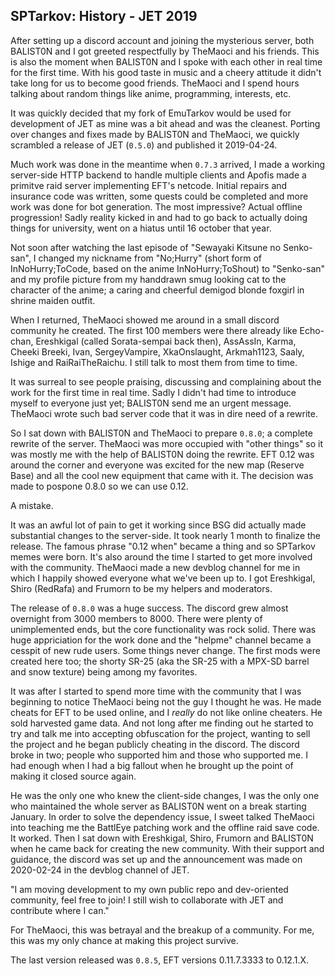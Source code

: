 ## SPTarkov: History - JET 2019

After setting up a discord account and joining the mysterious server, both
BALIST0N and I got greeted respectfully by TheMaoci and his friends. This is
also the moment when BALIST0N and I spoke with each other in real time for the
first time. With his good taste in music and a cheery attitude it didn't take
long for us to become good friends. TheMaoci and I spend hours talking about
random things like anime, programming, interests, etc.

It was quickly decided that my fork of EmuTarkov would be used for development
of JET as mine was a bit ahead and was the cleanest. Porting over changes and
fixes made by BALIST0N and TheMaoci, we quickly scrambled a release of JET
(`0.5.0`) and published it 2019-04-24.

Much work was done in the meantime when `0.7.3` arrived, I made a working
server-side HTTP backend to handle multiple clients and Apofis made a primitve
raid server implementing EFT's netcode. Initial repairs and insurance code was
written, some quests could be completed and more work was done for bot
generation. The most impressive? Actual offline progression! Sadly reality
kicked in and had to go back to actually doing things for university, went on a
hiatus until 16 october that year.

Not soon after watching the last episode of "Sewayaki Kitsune no Senko-san", I
changed my nickname from "No;Hurry" (short form of InNoHurry;ToCode, based on
the anime InNoHurry;ToShout) to "Senko-san" and my profile picture from my
handdrawn smug looking cat to the character of the anime; a caring and cheerful
demigod blonde foxgirl in shrine maiden outfit.

When I returned, TheMaoci showed me around in a small discord community he
created. The first 100 members were there already like Echo-chan, Ereshkigal
(called Sorata-sempai back then), AssAssIn, Karma, Cheeki Breeki, Ivan,
SergeyVampire, XkaOnslaught, Arkmah1123, Saaly, Ishige and RaiRaiTheRaichu. I
still talk to most them from time to time.

It was surreal to see people praising, discussing and complaining about the
work for the first time in real time. Sadly I didn't had time to introduce
myself to everyone just yet; BALIST0N send me an urgent message. TheMaoci wrote
such bad server code that it was in dire need of a rewrite.

So I sat down with BALIST0N and TheMaoci to prepare `0.8.0`; a complete rewrite
of the server. TheMaoci was more occupied with "other things" so it was mostly
me with the help of BALIST0N doing the rewrite. EFT 0.12 was around the corner
and everyone was excited for the new map (Reserve Base) and all the cool new
equipment that came with it. The decision was made to pospone 0.8.0 so we
can use 0.12.

A mistake.

It was an awful lot of pain to get it working since BSG did actually made
substantial changes to the server-side. It took nearly 1 month to finalize the
release. The famous phrase "0.12 when" became a thing and so SPTarkov memes
were born. It's also around the time I started to get more involved with the
community. TheMaoci made a new devblog channel for me in which I happily showed
everyone what we've been up to. I got Ereshkigal, Shiro (RedRafa) and Frumorn
to be my helpers and moderators.

The release of `0.8.0` was a huge success. The discord grew almost overnight
from 3000 members to 8000. There were plenty of unimplemented ends, but the
core functionality was rock solid. There was huge appriciation for the work
done and the "helpme" channel became a cesspit of new rude users. Some things
never change. The first mods were created here too; the shorty SR-25 (aka the
SR-25 with a MPX-SD barrel and snow texture) being among my favorites.

It was after I started to spend more time with the community that I was
beginning to notice TheMaoci being not the guy I thought he was. He made cheats
for EFT to be used online, and I _really_ do not like online cheaters. He sold
harvested game data. And not long after me finding out he started to try and
talk me into accepting obfuscation for the project, wanting to sell the project
and he began publicly cheating in the discord. The discord broke in two; people
who supported him and those who supported me. I had enough when I had a big
fallout when he brought up the point of making it closed source again.

He was the only one who knew the client-side changes, I was the only one who
maintained the whole server as BALIST0N went on a break starting January. In
order to solve the dependency issue, I sweet talked TheMaoci into teaching me
the BattlEye patching work and the offline raid save code. It worked. Then I
sat down with Ereshkigal, Shiro, Frumorn and BALIST0N when he came back for
creating the new community. With their support and guidance, the discord was
set up and the announcement was made on 2020-02-24 in the devblog channel of
JET.

"I am moving development to my own public repo and dev-oriented community, feel
free to join! I still wish to collaborate with JET and contribute where I can."

For TheMaoci, this was betrayal and the breakup of a community. For me, this
was my only chance at making this project survive.

The last version released was `0.8.5`, EFT versions 0.11.7.3333 to 0.12.1.X.